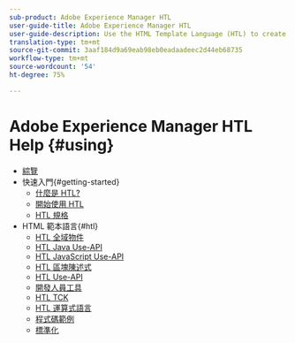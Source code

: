 ```yaml
---
sub-product: Adobe Experience Manager HTL
user-guide-title: Adobe Experience Manager HTL
user-guide-description: Use the HTML Template Language (HTL) to create an enterprise-level web framework.
translation-type: tm+mt
source-git-commit: 3aaf184d9a69eab98eb0eadaadeec2d44eb68735
workflow-type: tm+mt
source-wordcount: '54'
ht-degree: 75%

---
```



# Adobe Experience Manager HTL Help {#using}

+ [綜覽](overview.md)
+ 快速入門{#getting-started}
   + [什麼是 HTL?](update.md)
   + [開始使用 HTL](getting-started.md)
   + [HTL 規格](htl-specification.md)
+ HTML 範本語言{#htl}
   + [HTL 全域物件](global-objects.md)
   + [HTL Java Use-API](use-api-java.md)
   + [HTL JavaScript Use-API](use-api-javascript.md)
   + [HTL 區塊陳述式](block-statements.md)
   + [HTL Use-API](use-api.md)
   + [開發人員工具](dev-tools.md)
   + [HTL TCK](htl-tck.md)
   + [HTL 運算式語言](expression-language.md)
   + [程式碼範例](code-samples.md)
   + [標準化](standardization.md)